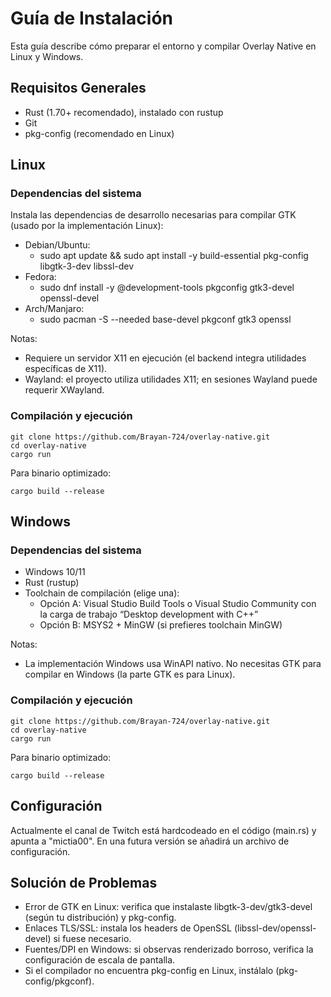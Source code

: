 # Guía de Instalación

Esta guía describe cómo preparar el entorno y compilar Overlay Native en Linux y Windows.

## Requisitos Generales
- Rust (1.70+ recomendado), instalado con rustup
- Git
- pkg-config (recomendado en Linux)

## Linux

### Dependencias del sistema
Instala las dependencias de desarrollo necesarias para compilar GTK (usado por la implementación Linux):

- Debian/Ubuntu:
  - sudo apt update && sudo apt install -y build-essential pkg-config libgtk-3-dev libssl-dev
- Fedora:
  - sudo dnf install -y @development-tools pkgconfig gtk3-devel openssl-devel
- Arch/Manjaro:
  - sudo pacman -S --needed base-devel pkgconf gtk3 openssl

Notas:
- Requiere un servidor X11 en ejecución (el backend integra utilidades específicas de X11).
- Wayland: el proyecto utiliza utilidades X11; en sesiones Wayland puede requerir XWayland.

### Compilación y ejecución
```
git clone https://github.com/Brayan-724/overlay-native.git
cd overlay-native
cargo run
```

Para binario optimizado:
```
cargo build --release
```

## Windows

### Dependencias del sistema
- Windows 10/11
- Rust (rustup)
- Toolchain de compilación (elige una):
  - Opción A: Visual Studio Build Tools o Visual Studio Community con la carga de trabajo “Desktop development with C++”
  - Opción B: MSYS2 + MinGW (si prefieres toolchain MinGW)

Notas:
- La implementación Windows usa WinAPI nativo. No necesitas GTK para compilar en Windows (la parte GTK es para Linux).

### Compilación y ejecución
```
git clone https://github.com/Brayan-724/overlay-native.git
cd overlay-native
cargo run
```

Para binario optimizado:
```
cargo build --release
```

## Configuración
Actualmente el canal de Twitch está hardcodeado en el código (main.rs) y apunta a "mictia00". En una futura versión se añadirá un archivo de configuración.

## Solución de Problemas
- Error de GTK en Linux: verifica que instalaste libgtk-3-dev/gtk3-devel (según tu distribución) y pkg-config.
- Enlaces TLS/SSL: instala los headers de OpenSSL (libssl-dev/openssl-devel) si fuese necesario.
- Fuentes/DPI en Windows: si observas renderizado borroso, verifica la configuración de escala de pantalla. 
- Si el compilador no encuentra pkg-config en Linux, instálalo (pkg-config/pkgconf).